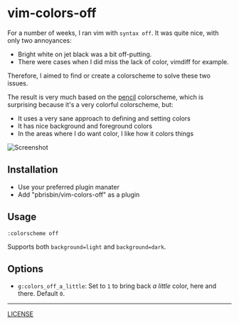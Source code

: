 # vim-colors-off

For a number of weeks, I ran vim with `syntax off`. It was quite nice, 
with only two annoyances:

- Bright white on jet black was a bit off-putting.
- There were cases when I did miss the lack of color, vimdiff for 
  example.

Therefore, I aimed to find or create a colorscheme to solve these two 
issues.

The result is very much based on the [pencil][] colorscheme, which is 
surprising because it's a very colorful colorscheme, but:

- It uses a very sane approach to defining and setting colors
- It has nice background and foreground colors
- In the areas where I do want color, I like how it colors things

[pencil]: https://github.com/reedes/vim-colors-pencil

![Screenshot](shot.png)

## Installation

- Use your preferred plugin manater
- Add "pbrisbin/vim-colors-off" as a plugin

## Usage

```
:colorscheme off
```

Supports both `background=light` and `background=dark`.

## Options

- `g:colors_off_a_little`: Set to `1` to bring back _a little_ color, here and there. Default `0`.

---

[LICENSE](./LICENSE)
